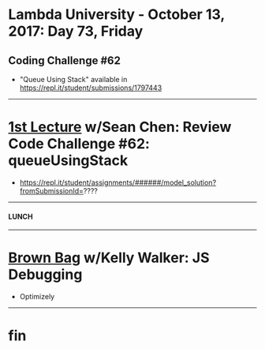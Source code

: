 # Lambda University - October 13, 2017: Day 73, Friday
## Coding Challenge #62
- "Queue Using Stack" available in https://repl.it/student/submissions/1797443
***
# [1st Lecture](VIDEO_RECORDED_NOT_POSTED) w/Sean Chen: Review Code Challenge #62: queueUsingStack
- https://repl.it/student/assignments/######/model_solution?fromSubmissionId=????

***
#### LUNCH
***
# [Brown Bag](VIDEO_RECORDED_NOT_POSTED) w/Kelly Walker: JS Debugging
- Optimizely

***
# fin
